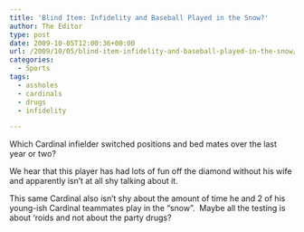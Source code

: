 ```yaml
---
title: 'Blind Item: Infidelity and Baseball Played in the Snow?'
author: The Editor
type: post
date: 2009-10-05T12:00:36+00:00
url: /2009/10/05/blind-item-infidelity-and-baseball-played-in-the-snow/
categories:
  - Sports
tags:
  - assholes
  - cardinals
  - drugs
  - infidelity

---
```

Which Cardinal infielder switched positions and bed mates over the last year or two?

We hear that this player has had lots of fun off the diamond without his wife and apparently isn&#8217;t at all shy talking about it.

This same Cardinal also isn&#8217;t shy about the amount of time he and 2 of his young-ish Cardinal teammates play in the &#8220;snow&#8221;.  Maybe all the testing is about &#8216;roids and not about the party drugs?